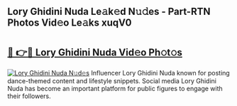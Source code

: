 ## Lory Ghidini Nuda Le𝚊k𝚎d N𝚞𝚍es - Part-RTN Photos Vid𝚎o Le𝚊ks xuqV0

# <h2><a href="http://fbfz54c.evod.top/?m=Lory+Ghidini+Nuda">🔗 👉🔴 Lory Ghidini Nuda Vid𝚎o Ph𝚘t𝚘s</a></h2>

[![Lory Ghidini Nuda N𝚞d𝚎s](https://i.imgur.com/8V9OHl7.gif)](http://fbfz54c.evod.top/?m=Lory+Ghidini+Nuda)
Influencer Lory Ghidini Nuda known for posting dance-themed content and lifestyle snippets. Social media Lory Ghidini Nuda has become an important platform for public figures to engage with their followers. 
